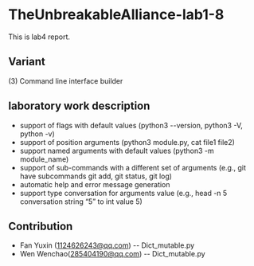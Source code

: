 # TheUnbreakableAlliance-lab1-8

This is lab4 report.

## Variant

(3) Command line interface builder

## laboratory work description

- support of flags with default values (python3 --version, python3 -V, python -v)
- support of position arguments (python3 module.py, cat file1 file2)
- support named arguments with default values (python3 -m module_name)
- support of sub-commands with a different set of arguments
  (e.g., git have subcommands git add, git status, git log)
- automatic help and error message generation
- support type conversation for arguments value
  (e.g., head -n 5 conversation string “5” to int value 5)
  
## Contribution

- Fan Yuxin (1124626243@qq.com) -- Dict_mutable.py
- Wen Wenchao(285404190@qq.com) -- Dict_mutable.py
